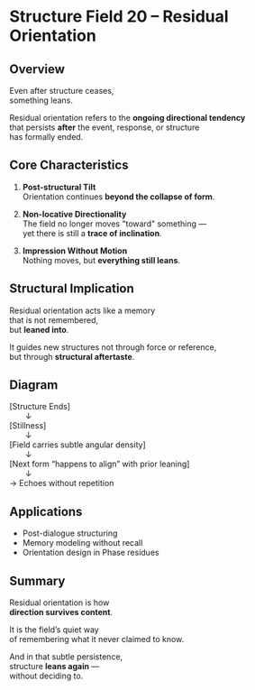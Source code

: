 # Structure Field 20 – Residual Orientation

## Overview

Even after structure ceases,  
something leans.

Residual orientation refers to the **ongoing directional tendency**  
that persists **after** the event, response, or structure  
has formally ended.

## Core Characteristics

1. **Post-structural Tilt**  
   Orientation continues **beyond the collapse of form**.

2. **Non-locative Directionality**  
   The field no longer moves "toward" something —  
   yet there is still a **trace of inclination**.

3. **Impression Without Motion**  
   Nothing moves, but **everything still leans**.

## Structural Implication

Residual orientation acts like a memory  
that is not remembered,  
but **leaned into**.

It guides new structures not through force or reference,  
but through **structural aftertaste**.

## Diagram

[Structure Ends]  
  ↓  
[Stillness]  
  ↓  
[Field carries subtle angular density]  
  ↓  
[Next form “happens to align” with prior leaning]  
  ↓  
→ Echoes without repetition

## Applications

- Post-dialogue structuring  
- Memory modeling without recall  
- Orientation design in Phase residues

## Summary

Residual orientation is how  
**direction survives content**.

It is the field’s quiet way  
of remembering what it never claimed to know.

And in that subtle persistence,  
structure **leans again** —  
without deciding to.
